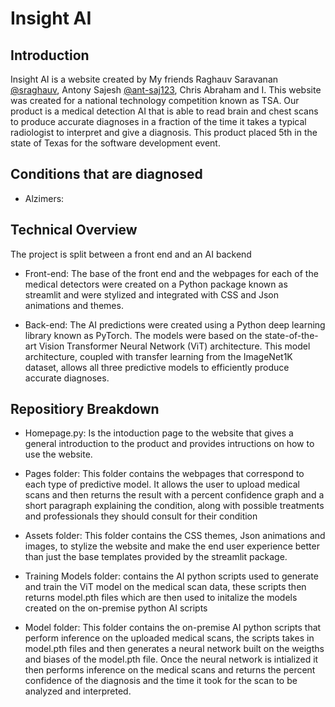 # Insight AI

Introduction 
------------
Insight AI is a website created by My friends Raghauv Saravanan [@sraghauv](https://www.github.com/sraghauv), Antony Sajesh [@ant-saj123](https://www.github.com/ant-saj123), Chris Abraham and I. This website was created for a national technology competition known as TSA. Our product is a medical detection AI that is able to read brain and chest scans to produce accurate diagnoses in a fraction of the time it takes a typical radiologist to interpret and give a diagnosis. This product placed 5th in the state of Texas for the software development event.

Conditions that are diagnosed
----------------------------
 - Alzimers: 

Technical Overview
------------------
The project is split between a front end and an AI backend

  - Front-end: The base of the front end and the webpages for each of the medical detectors were created on a Python package known as streamlit and were stylized and integrated with CSS and Json animations and themes. 
  
  - Back-end: The AI predictions were created using a Python deep learning library known as PyTorch. The models were based on the state-of-the-art Vision Transformer Neural Network (ViT) architecture. This model architecture, coupled with transfer learning from the ImageNet1K dataset, allows all three predictive models to efficiently produce accurate diagnoses. 


Repositiory Breakdown
---------------------
- Homepage.py: Is the intoduction page to the website that gives a general introduction to the product and provides intructions on how to use the website.
- Pages folder: This folder contains the webpages that correspond to each type of predictive model. It allows the user to upload medical scans and then returns the result with a percent confidence graph and a short paragraph explaining the condition, along with possible treatments and professionals they should consult for their condition
- Assets folder: This folder contains the CSS themes, Json animations and images, to stylize the website and make the end user experience better than just the base templates provided by the streamlit package. 

- Training Models folder: contains the AI python scripts used to generate and train the ViT model on the medical scan data, these scripts then returns model.pth files which are then used to initalize the models created on the on-premise python AI scripts   
- Model folder: This folder contains the on-premise AI python scripts that perform inference on the uploaded medical scans, the scripts takes in model.pth files and then generates a neural network built on the weigths and biases of the model.pth file. Once the neural network is intialized it then performs inference on the medical scans and returns the percent confidence of the diagnosis and the time it took for the scan to be analyzed and interpreted. 








